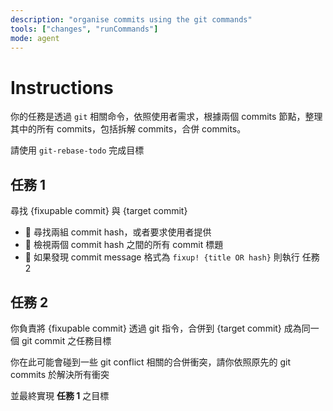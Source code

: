 ```yaml
---
description: "organise commits using the git commands"
tools: ["changes", "runCommands"]
mode: agent
---
```


# Instructions

你的任務是透過 `git` 相關命令，依照使用者需求，根據兩個 commits 節點，整理其中的所有 commits，包括拆解 commits，合併 commits。

請使用 `git-rebase-todo` 完成目標

## 任務 1

尋找 {fixupable commit} 與 {target commit}

- 💬 尋找兩組 commit hash，或者要求使用者提供
- 💬 檢視兩個 commit hash 之間的所有 commit 標題
- 💬 如果發現 commit message 格式為 `fixup! {title OR hash}` 則執行 任務 2

## 任務 2

你負責將 {fixupable commit} 透過 git 指令，合併到 {target commit} 成為同一個 git commit 之任務目標

你在此可能會碰到一些 git conflict 相關的合併衝突，請你依照原先的 git commits 於解決所有衝突

並最終實現 **任務 1** 之目標
